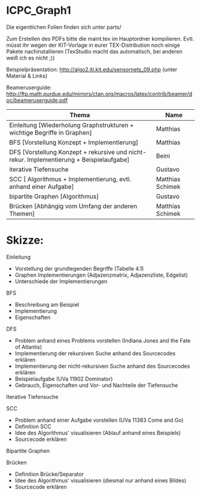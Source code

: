 
# ICPC_Graph1

Die eigentlichen Folien finden sich unter parts/

Zum Erstellen des PDFs bitte die maint.tex im Hauptordner kompilieren. Evtl. müsst ihr wegen der KIT-Vorlage in eurer TEX-Distribution noch einige Pakete nachinstallieren (TexStudio macht das automatisch, bei anderen weiß ich es nicht ;))

Beispielpräsentation: http://algo2.iti.kit.edu/sensornets_09.php   (unter Material & Links)

Beameruserguide: http://ftp.math.purdue.edu/mirrors/ctan.org/macros/latex/contrib/beamer/doc/beameruserguide.pdf

Thema | Name
------------ | -------------
Einleitung [Wiederholung Graphstrukturen + wichtige Begriffe in Graphen] | Matthias 
BFS [Vorstellung Konzept + Implementierung] | Matthias
DFS [Vorstellung Konzept + rekursive und nicht-rekur. Implementierung + Beispielaufgabe] | Beini
iterative Tiefensuche | Gustavo
SCC [ Algorithmus + Implementierung, evtl. anhand einer Aufgabe] | Matthias Schimek
bipartite Graphen [Algorithmus] | Gustavo
Brücken [Abhängig vom Umfang der anderen Themen] | Matthias Schimek

# Skizze:
Einleitung
  - Vorstellung der grundlegenden Begriffe (Tabelle 4.1)
  - Graphen Implementierungen (Adjazenzmatrix, Adjazenzliste, Edgelist)
  - Unterschiede der Implementierungen

BFS
  - Beschreibung am Beispiel
  - Implementierung
  - Eigenschaften

DFS
  - Problem anhand eines Problems vorstellen (Indiana Jones and the Fate of Atlantis)
  - Implementierung der rekursiven Suche anhand des Sourcecodes erklären
  - Implementierung der nicht-rekursiven Suche anhand des Sourcecodes erklären
  - Beispielaufgabe (UVa 11902 Dominator)
  - Gebrauch, Eigenschaften und Vor- und Nachteile der Tiefensuche

Iterative Tiefensuche

SCC
  - Problem anhand einer Aufgabe vorstellen (UVa 11383 Come and Go)
  - Definition SCC
  - Idee des Algorithmus' visualisieren (Ablauf anhand eines Beispiels)
  - Sourcecode erklären
  
Bipartite Graphen

Brücken
  - Definition Brücke/Separator
  - Idee des Algorithmus' visualisieren (diesmal nur anhand eines Bildes)
  - Sourcecode erklären
